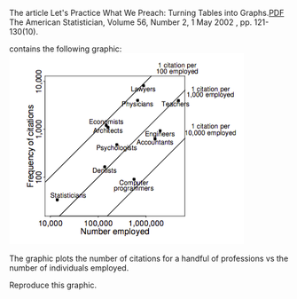
The article
Let's Practice What We Preach: Turning Tables into Graphs.[PDF](http://www.stat.columbia.edu/~gelman/research/published/dodhia.pdf)
The American Statistician, Volume 56, Number 2, 1 May 2002 , pp. 121-130(10).

contains the following graphic: 
![citations vs. number employed](loglog-wlabels.png)

The graphic plots the number of citations for a handful of professions vs the number of individuals employed.

Reproduce this graphic.
